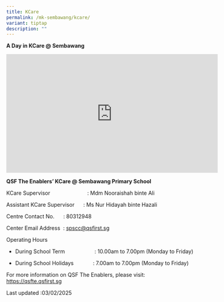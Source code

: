 ```yaml
---
title: KCare
permalink: /mk-sembawang/kcare/
variant: tiptap
description: ""
---
```

<p><strong>A Day in KCare @ Sembawang</strong>
</p>
<div class="iframe-wrapper">
<iframe height="315" width="560" allowfullscreen="true" frameborder="0" src="https://www.youtube.com/embed/K4dFs-jK_YM?si=voHZm3tH6XL-QgQy"></iframe>
</div>
<p></p>
<p><strong>QSF The Enablers’ KCare @ Sembawang Primary School</strong>
</p>
<p>KCare Supervisor&nbsp;&nbsp;&nbsp;&nbsp;&nbsp;&nbsp;&nbsp;&nbsp;&nbsp;&nbsp;
&nbsp;&nbsp;&nbsp;&nbsp;&nbsp;&nbsp;&nbsp;&nbsp;&nbsp;&nbsp;&nbsp;&nbsp;&nbsp;
: Mdm Nooraishah binte Ali</p>
<p>Assistant KCare Supervisor&nbsp;&nbsp;&nbsp;&nbsp;&nbsp; : Ms Nur Hidayah
binte Hazali</p>
<p>Centre Contact No.&nbsp;&nbsp;&nbsp;&nbsp;&nbsp; : 80312948</p>
<p>Center Email Address&nbsp; : <a href="spscc@qsfirst.sg" rel="noopener nofollow" target="_blank">spscc@qsfirst.sg</a>
</p>
<p></p>
<p>Operating Hours</p>
<ul data-tight="true" class="tight">
<li>
<p>During School Term&nbsp;&nbsp;&nbsp;&nbsp;&nbsp;&nbsp;&nbsp;&nbsp;&nbsp;&nbsp;&nbsp;&nbsp;&nbsp;&nbsp;&nbsp;&nbsp;&nbsp;&nbsp;&nbsp;
: 10.00am to 7.00pm (Monday to Friday)</p>
</li>
<li>
<p>During School Holidays&nbsp;&nbsp;&nbsp;&nbsp;&nbsp;&nbsp;&nbsp;&nbsp;&nbsp;&nbsp;&nbsp;&nbsp;
: 7.00am to 7.00pm (Monday to Friday)</p>
</li>
</ul>
<p></p>
<p>For more information on QSF The Enablers, please visit: <a href="https://qsfte.qsfirst.sg/" rel="noopener nofollow" target="_blank">https://qsfte.qsfirst.sg</a>
</p>
<p></p>
<p>Last updated :03/02/2025</p>